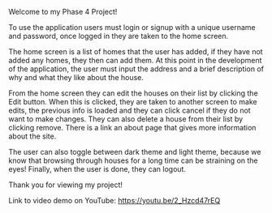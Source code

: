 Welcome to my Phase 4 Project!

To use the application users must login or signup with a unique username and password, once logged in they are taken to the home screen.

The home screen is a list of homes that the user has added, if they have not added any homes, they then can add them. At this point in the development of the application, the user must input the address and a brief description of why and what they like about the house.

From the home screen they can edit the houses on their list by clicking the Edit button. When this is clicked, they are taken to another screen to make edits, the previous info is loaded and they can click cancel if they do not want to make changes. They can also delete a house from their list by clicking remove. There is a link an about page that gives more information about the site.

The user can also toggle between dark theme and light theme, because we know that browsing through houses for a long time can be straining on the eyes! Finally, when the user is done, they can logout.

Thank you for viewing my project!

Link to video demo on YouTube:
https://youtu.be/2_Hzcd47rEQ

